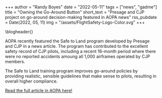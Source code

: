 +++
author = "Randy Boyes"
date = "2022-05-11"
tags = ["news", "gadme"]
title = "Owning the Go-Around Button"
short_text = "Presage and CJP project on go-around decision-making featured in AOPA news"
rss_pubdate = Date(2022, 05, 11)
img = "/assets/FlightSafety-Logo-Color.svg"
+++

\blogheader{}

AOPA recently featured the Safe to Land program developed by Presage and CJP in a news article. The program has contributed to the excellent safety record of CJP pilots, including a recent 16-month period where there were no reported accidents amoung all 1,000 airframes operated by CJP members.

The Safe to Land training program improves go-around policies by providing realistic, sensible guidelines that make sense to pilots, resulting in overall higher compliance.

[Read the full article in AOPA here!](https://www.aopa.org/news-and-media/all-news/2022/may/pilot/owning-the-go-around-button)
